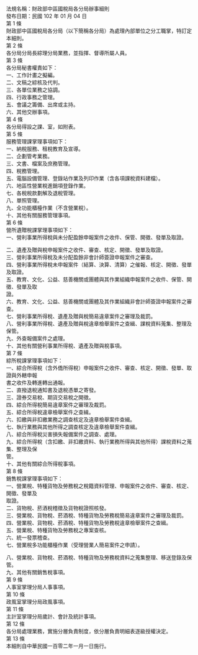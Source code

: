 法規名稱：財政部中區國稅局各分局辦事細則  
發布日期：民國 102 年 01 月 04 日  
第 1 條  
財政部中區國稅局各分局（以下簡稱各分局）為處理內部單位之分工職掌，特訂定本細則。  
第 2 條  
各分局分局長綜理分局業務，並指揮、督導所屬人員。  
第 3 條  
各分局秘書權責如下：  
一、工作計畫之擬編。  
二、文稿之綜核及代判。  
三、各單位業務之協調。  
四、行政事務之管理。  
五、會議之籌備、出席或主持。  
六、其他交辦事項。  
第 4 條  
各分局得設之課、室，如附表。  
第 5 條  
服務管理課掌理事項如下：  
一、納稅服務、租稅教育及宣導。  
二、企劃管考業務。  
三、文書、檔案及庶務管理。  
四、稅務管理。  
五、電腦設備管理、登錄站作業及列印作業（含各項課稅資料建檔）。  
六、地區性營業稅進銷項登錄作業。  
七、各稅稅款劃解及退稅管理。  
八、單照管理。  
九、全功能櫃檯作業（不含營業稅）。  
十、其他有關服務管理事項。  
第 6 條  
營所遺贈稅課掌理事項如下：  
一、營利事業所得稅與未分配盈餘申報案件之收件、保管、開徵、發單及取證。  


二、遺產及贈與稅申報案件之收件、審查、核定、開徵、發單及取證。  
三、營利事業所得稅及未分配盈餘非會計師簽證申報案件之審查。  
四、營利事業所得稅未申報案件（結算、決算、清算）之催報、核定、開徵、發單及取證。  
五、教育、文化、公益、慈善機關或團體與其作業組織申報案件之收件、保管、開徵、發單及取  
證。  
六、教育、文化、公益、慈善機關或團體及其作業組織非會計師簽證申報案件之審查。  
七、營利事業所得稅、遺產及贈與稅簡易違章案件之審理及裁罰。  
八、營利事業所得稅、遺產及贈與稅違章檢舉案件之查緝、課稅資料蒐集、整理及保管。  
九、外查報備案件之處理。  
十、其他有關營利事業所得稅、遺產及贈與稅事項。  
第 7 條  
綜所稅課掌理事項如下：  
一、綜合所得稅（含外僑所得稅）申報案件之收件、審查、核定、開徵、發單、取證與外轄申報  
書之收件及轉進轉出通報。  
二、直撥退稅通知書及退稅憑單之寄發。  
三、證券交易稅、期貨交易稅之開徵。  
四、綜合所得稅簡易違章案件之審理及裁罰。  
五、綜合所得稅違章檢舉案件之查緝。  
六、扣繳與非扣繳業務之調查核定及違章檢舉案件查緝。  
七、執行業務與其他所得之調查核定及違章檢舉案件查緝。  
八、綜合所得稅災害損失報備案件之調查、處理。  
九、綜合所得稅（含扣繳、非扣繳資料、執行業務所得與其他所得）課稅資料之蒐集、整理及保  
管。  
十、其他有關綜合所得稅事項。  
第 8 條  
銷售稅課掌理事項如下：  
一、營業稅、特種貨物及勞務稅之稅籍資料管理、申報案件之收件、審查、核定、開徵、發單及  
取證。  
二、貨物稅、菸酒稅稽徵及貨物稅證照核發。  
三、營業稅、貨物稅、菸酒稅、特種貨物及勞務稅簡易違章案件之審理及裁罰。  
四、營業稅、貨物稅、菸酒稅、特種貨物及勞務稅違章檢舉案件之查緝。  
五、營業稅、特種貨物及勞務稅之專案查核。  
六、統一發票稽查。  
七、營業稅多功能櫃檯作業（受理營業人簡易案件之申請）。  


八、營業稅、貨物稅、菸酒稅、特種貨物及勞務稅資料之蒐集整理、移送登錄及保管。  
九、其他有關銷售稅事項。  
第 9 條  
人事室掌理分局人事事項。  
第 10 條  
政風室掌理分局政風事項。  
第 11 條  
主計室掌理分局歲計、會計及統計事項。  
第 12 條  
各分局處理業務，實施分層負責制度，依分層負責明細表逐級授權決定。  
第 13 條  
本細則自中華民國一百零二年一月一日施行。  



